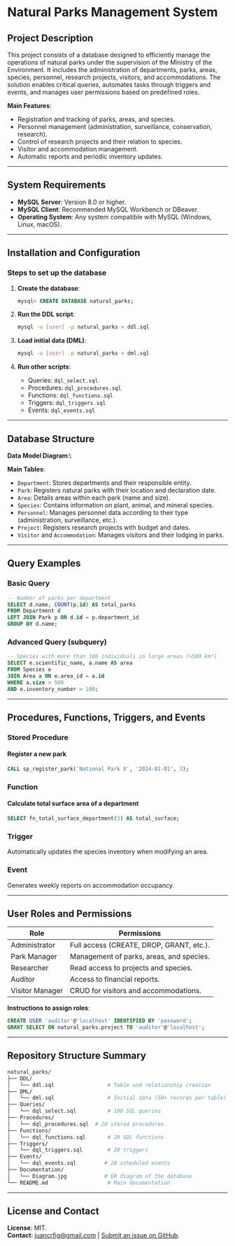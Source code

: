 # Natural Parks Management System

## Project Description

This project consists of a database designed to efficiently manage the operations of natural parks under the supervision of the Ministry of the Environment. It includes the administration of departments, parks, areas, species, personnel, research projects, visitors, and accommodations. The solution enables critical queries, automates tasks through triggers and events, and manages user permissions based on predefined roles.

**Main Features**:

- Registration and tracking of parks, areas, and species.
- Personnel management (administration, surveillance, conservation, research).
- Control of research projects and their relation to species.
- Visitor and accommodation management.
- Automatic reports and periodic inventory updates.

***

## System Requirements

- **MySQL Server**: Version 8.0 or higher.
- **MySQL Client**: Recommended MySQL Workbench or DBeaver.
- **Operating System**: Any system compatible with MySQL (Windows, Linux, macOS).

***

## Installation and Configuration

### Steps to set up the database

1. **Create the database**:

   ```sql
   mysql> CREATE DATABASE natural_parks;
   ```

2. **Run the DDL script**:

   ```bash
   mysql -u [user] -p natural_parks < ddl.sql
   ```

3. **Load initial data (DML)**:

   ```bash
   mysql -u [user] -p natural_parks < dml.sql
   ```

4. **Run other scripts**:

   - Queries: `dql_select.sql`
   - Procedures: `dql_procedures.sql`
   - Functions: `dql_functions.sql`
   - Triggers: `dql_triggers.sql`
   - Events: `dql_events.sql`

***

## Database Structure

**Data Model Diagram**:\

**Main Tables**:

- `Department`: Stores departments and their responsible entity.
- `Park`: Registers natural parks with their location and declaration date.
- `Area`: Details areas within each park (name and size).
- `Species`: Contains information on plant, animal, and mineral species.
- `Personnel`: Manages personnel data according to their type (administration, surveillance, etc.).
- `Project`: Registers research projects with budget and dates.
- `Visitor` and `Accommodation`: Manages visitors and their lodging in parks.

***

## Query Examples

### Basic Query

```sql
-- Number of parks per department  
SELECT d.name, COUNT(p.id) AS total_parks  
FROM Department d  
LEFT JOIN Park p ON d.id = p.department_id  
GROUP BY d.name;  
```

### Advanced Query (subquery)

```sql
-- Species with more than 100 individuals in large areas (>500 km²)  
SELECT e.scientific_name, a.name AS area  
FROM Species e  
JOIN Area a ON e.area_id = a.id  
WHERE a.size > 500  
AND e.inventory_number > 100;  
```

***

## Procedures, Functions, Triggers, and Events

### Stored Procedure

#### Register a new park

```sql
CALL sp_register_park('National Park X', '2024-01-01', 3);  
```

### Function

#### Calculate total surface area of a department

```sql
SELECT fn_total_surface_department(3) AS total_surface;  
```

### Trigger

Automatically updates the species inventory when modifying an area.

### Event

Generates weekly reports on accommodation occupancy.

***

## User Roles and Permissions

| Role            | Permissions                              |
| --------------- | ---------------------------------------- |
| Administrator   | Full access (CREATE, DROP, GRANT, etc.). |
| Park Manager    | Management of parks, areas, and species. |
| Researcher      | Read access to projects and species.     |
| Auditor         | Access to financial reports.             |
| Visitor Manager | CRUD for visitors and accommodations.    |

**Instructions to assign roles**:

```sql
CREATE USER 'auditor'@'localhost' IDENTIFIED BY 'password';  
GRANT SELECT ON natural_parks.project TO 'auditor'@'localhost';  
```

***

## Repository Structure Summary

```bash
natural_parks/  
├── DDL/  
│   └── ddl.sql                 # Table and relationship creation  
├── DML/  
│   └── dml.sql                 # Initial data (50+ records per table)  
├── Queries/  
│   └── dql_select.sql          # 100 SQL queries  
├── Procedures/  
│   └── dql_procedures.sql  # 20 stored procedures  
├── Functions/  
│   └── dql_functions.sql       # 20 SQL functions  
├── Triggers/  
│   └── dql_triggers.sql        # 20 triggers  
├── Events/  
│   └── dql_events.sql         # 20 scheduled events  
├── Documentation/  
│   └── Diagram.jpg            # ER diagram of the database  
└── README.md                   # Main documentation  
```

***

## License and Contact

**License**: MIT.\
**Contact**: [juancrfig@gmail.com](mailto\:juancrfig@gmail.com) | [Submit an issue on GitHub](https://github.com/juancrfig/natural_parks/issues).
